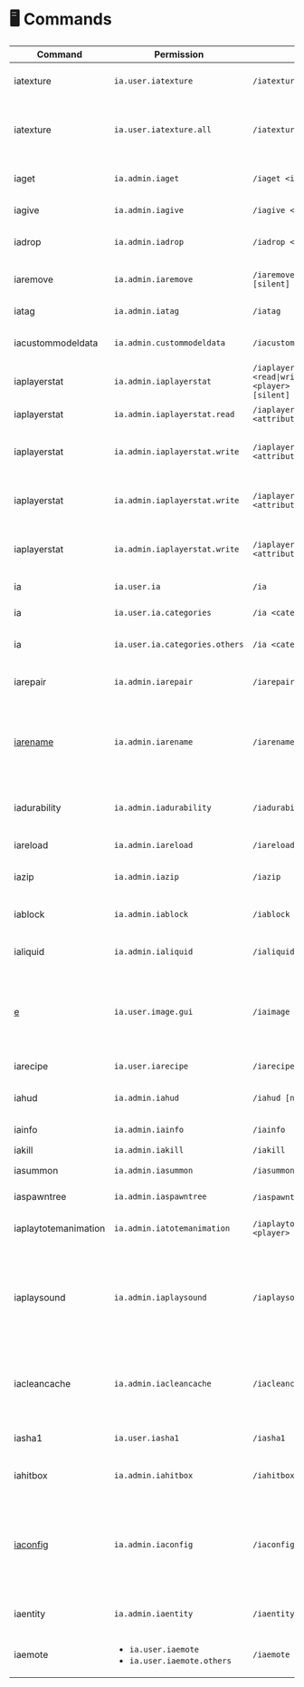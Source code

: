 # 🖥 Commands

| Command                 | Permission                                                                                 | Usage                                                                                     | Description                                                                                                                        |
| ----------------------- | ------------------------------------------------------------------------------------------ | ----------------------------------------------------------------------------------------- | ---------------------------------------------------------------------------------------------------------------------------------- |
| iatexture               | `ia.user.iatexture`                                                                        | `/iatexture`                                                                              | Force the client to reload resourcepack                                                                                            |
| iatexture               | `ia.user.iatexture.all`                                                                    | `/iatexture [all\|player]`                                                                | Force the client to reload resourcepack (a player or everyone)                                                                     |
| iaget                   | `ia.admin.iaget`                                                                           | `/iaget <item> [amount]`                                                                  | Get custom item by namespaced id or by id                                                                                          |
| iagive                  | `ia.admin.iagive`                                                                          | `/iagive <item> [amount] [silent]`                                                        | Give custom item to player                                                                                                         |
| iadrop                  | `ia.admin.iadrop`                                                                          | `/iadrop <item> [amount]`                                                                 | Drop custom item at coords or at player location                                                                                   |
| iaremove                | `ia.admin.iaremove`                                                                        | `/iaremove <item> [amount] [silent]`                                                      | Remove custom item from player inventory                                                                                           |
| iatag                   | `ia.admin.iatag`                                                                           | `/iatag`                                                                                  | Shows custom item debug info                                                                                                       |
| iacustommodeldata       | `ia.admin.custommodeldata`                                                                 | `/iacustommodeldata`                                                                      | Shows custom item CustomModelData                                                                                                  |
| iaplayerstat            | `ia.admin.iaplayerstat`                                                                    | `/iaplayerstat <read\|write\|increment\|decrement> <player> <attribute> [value] [silent]` | Access the command                                                                                                                 |
| iaplayerstat            | `ia.admin.iaplayerstat.read`                                                               | `/iaplayerstat <read> <player> <attribute>`                                               | Reads a custom player stat value                                                                                                   |
| iaplayerstat            | `ia.admin.iaplayerstat.write`                                                              | `/iaplayerstat write <player> <attribute> <value> [silent]`                               | Set a custom player stat (and update HUD) value                                                                                    |
| iaplayerstat            | `ia.admin.iaplayerstat.write`                                                              | `/iaplayerstat increment <player> <attribute> <amount> [silent]`                          | Increment a custom player stat (and update HUD) value                                                                              |
| iaplayerstat            | `ia.admin.iaplayerstat.write`                                                              | `/iaplayerstat decrement <player> <attribute> <amount> [silent]`                          | Decrement a custom player stat (and update HUD) value                                                                              |
| ia                      | `ia.user.ia`                                                                               | `/ia`                                                                                     | Opens items list GUI                                                                                                               |
| ia                      | `ia.user.ia.categories`                                                                    | `/ia <category>`                                                                          | Opens an items category GUI                                                                                                        |
| ia                      | `ia.user.ia.categories.others`                                                             | `/ia <category> [player]`                                                                 | Opens an items category GUI to other users                                                                                         |
| iarepair                | `ia.admin.iarepair`                                                                        | `/iarepair`                                                                               | Repairs current item (vanilla or custom)                                                                                           |
| [iarename](iarename.md) | `ia.admin.iarename`                                                                        | `/iarename <name>`                                                                        | Rename current item (vanilla or custom). Supports emojis (font\_images) and ItemsAdder text-effects.                               |
| iadurability            | `ia.admin.iadurability`                                                                    | `/iadurability`                                                                           | Modify durability of current item (vanilla or custom)                                                                              |
| iareload                | `ia.admin.iareload`                                                                        | `/iareload`                                                                               | Reloads configuration files                                                                                                        |
| iazip                   | `ia.admin.iazip`                                                                           | `/iazip`                                                                                  | Executes /iareload and generates pack file                                                                                         |
| iablock                 | `ia.admin.iablock`                                                                         | `/iablock`                                                                                | Show info about block you're looking at                                                                                            |
| ialiquid                | `ia.admin.ialiquid`                                                                        | `/ialiquid [x] [y] [z]`                                                                   | Show info about liquid you're looking at                                                                                           |
| [e](iaimage.md)         | `ia.user.image.gui`                                                                        | `/iaimage`                                                                                | Show list of font images (emojis, huds...). Can also be used to send messages with emojis autocomplete.                            |
| iarecipe                | `ia.user.iarecipe`                                                                         | `/iarecipe [item]`                                                                        | Show item recipe GUI                                                                                                               |
| iahud                   | `ia.admin.iahud`                                                                           | `/iahud [name]`                                                                           | Force show/hide a HUD manually by namespaced id                                                                                    |
| iainfo                  | `ia.admin.iainfo`                                                                          | `/iainfo`                                                                                 | Shows info about the plugin                                                                                                        |
| iakill                  | `ia.admin.iakill`                                                                          | `/iakill`                                                                                 | Kills custom mobs                                                                                                                  |
| iasummon                | `ia.admin.iasummon`                                                                        | `/iasummon [amount]`                                                                      | Summons custom mobs                                                                                                                |
| iaspawntree             | `ia.admin.iaspawntree`                                                                     | `/iaspawntree` \<tree>                                                                    | Spawns a custom tree                                                                                                               |
| iaplaytotemanimation    | `ia.admin.iatotemanimation`                                                                | `/iaplaytotemanimation <totem> <player>`                                                  | Shows a Totem Of Undying animation                                                                                                 |
| iaplaysound             | `ia.admin.iaplaysound`                                                                     | `/iaplaysound <sound> <player>`                                                           | <p>Play itemsadder sounds. <br>Useful in console since vanilla /playsound is bugged in console.</p>                                |
| iacleancache            | `ia.admin.iacleancache`                                                                    | `/iacleancache`                                                                           | Cleans unused IDs from cache to allow them to be used by future added blocks / items.                                              |
| iasha1                  | `ia.user.iasha1`                                                                           | `/iasha1`                                                                                 | Calculates sha1 of the current resourcepack.                                                                                       |
| iahitbox                | `ia.admin.iahitbox`                                                                        | `/iahitbox`                                                                               | Shows the hitbox of placed furnitures.                                                                                             |
| [iaconfig](iaconfig.md) | `ia.admin.iaconfig`                                                                        | `/iaconfig`                                                                               | <p>Main command to execute some operations on the plugin configurations.<br>Read <a href="iaconfig.md">here</a> for more info.</p> |
| iaentity                | `ia.admin.iaentity`                                                                        | `/iaentity`                                                                               | Main command to manage custom entities.                                                                                            |
| iaemote                 | <ul><li><code>ia.user.iaemote</code></li><li><code>ia.user.iaemote.others</code></li></ul> | `/iaemote <emote> [player]`                                                               | Play custom player animation.                                                                                                      |



